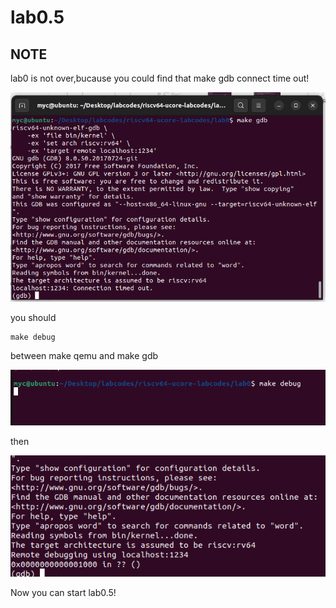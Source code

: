 # lab0.5
## NOTE
lab0 is not over,bucause you could find that make gdb connect time out!

![lab0-3](./lab0-3.png)

you should 
```
make debug
```

between make qemu and make gdb

![lab0-7](./lab0-7.png)

then

![lab0-6](./lab0-6.png)

Now you can start lab0.5!
